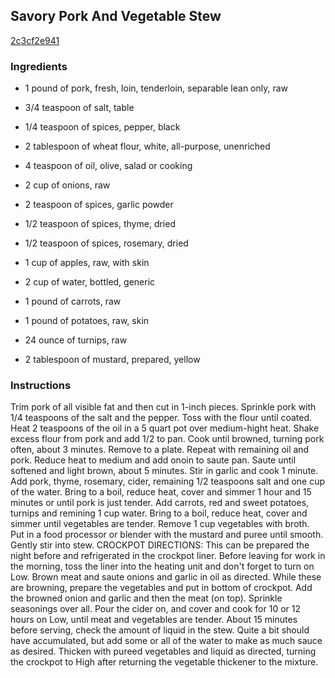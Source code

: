 ## Savory Pork And Vegetable Stew

[2c3cf2e941](https://recipeland.com/recipe/v/savory-pork-vegetable-stew-2554)

### Ingredients

 - 1 pound of pork, fresh, loin, tenderloin, separable lean only, raw

 - 3/4 teaspoon of salt, table

 - 1/4 teaspoon of spices, pepper, black

 - 2 tablespoon of wheat flour, white, all-purpose, unenriched

 - 4 teaspoon of oil, olive, salad or cooking

 - 2 cup of onions, raw

 - 2 teaspoon of spices, garlic powder

 - 1/2 teaspoon of spices, thyme, dried

 - 1/2 teaspoon of spices, rosemary, dried

 - 1 cup of apples, raw, with skin

 - 2 cup of water, bottled, generic

 - 1 pound of carrots, raw

 - 1 pound of potatoes, raw, skin

 - 24 ounce of turnips, raw

 - 2 tablespoon of mustard, prepared, yellow

### Instructions

Trim pork of all visible fat and then cut in 1-inch pieces. Sprinkle pork with 1/4 teaspoons of the salt and the pepper. Toss with the flour until coated. Heat 2 teaspoons of the oil in a 5 quart pot over medium-hight heat. Shake excess flour from pork and add 1/2 to pan. Cook until browned, turning pork often, about 3 minutes. Remove to a plate. Repeat with remaining oil and pork. Reduce heat to medium and add onoin to saute pan. Saute until softened and light brown, about 5 minutes. Stir in garlic and cook 1 minute. Add pork, thyme, rosemary, cider, remaining 1/2 teaspoons salt and one cup of the water. Bring to a boil, reduce heat, cover and simmer 1 hour and 15 minutes or until pork is just tender. Add carrots, red and sweet potatoes, turnips and remining 1 cup water. Bring to a boil, reduce heat, cover and simmer until vegetables are tender. Remove 1 cup vegetables with broth. Put in a food processor or blender with the mustard and puree until smooth. Gently stir into stew. CROCKPOT DIRECTIONS: This can be prepared the night before and refrigerated in the crockpot liner. Before leaving for work in the morning, toss the liner into the heating unit and don't forget to turn on Low. Brown meat and saute onions and garlic in oil as directed. While these are browning, prepare the vegetables and put in bottom of crockpot. Add the browned onion and garlic and then the meat (on top). Sprinkle seasonings over all. Pour the cider on, and cover and cook for 10 or 12 hours on Low, until meat and vegetables are tender. About 15 minutes before serving, check the amount of liquid in the stew. Quite a bit should have accumulated, but add some or all of the water to make as much sauce as desired. Thicken with pureed vegetables and liquid as directed, turning the crockpot to High after returning the vegetable thickener to the mixture.